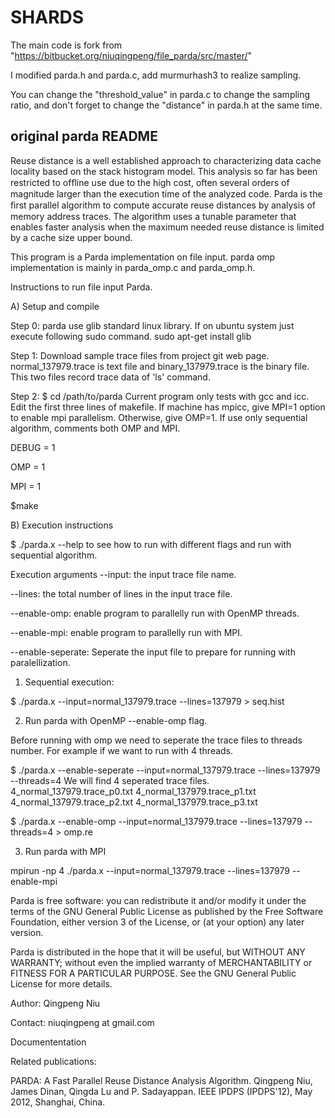 # SHARDS
The main code is fork from "https://bitbucket.org/niuqingpeng/file_parda/src/master/"  

I modified parda.h and parda.c, add murmurhash3 to realize sampling.  

You can change the "threshold_value" in parda.c to change the sampling ratio, and don't forget to change the "distance" in parda.h at the same time.



## original parda README
Reuse distance is a well established approach to characterizing data cache locality based on the stack histogram model. 
This analysis so far has been restricted to ofﬂine use due to the high cost, often several orders of magnitude larger than the execution time of the analyzed code. Parda is the ﬁrst parallel algorithm to compute accurate reuse distances by analysis of memory address traces. The algorithm uses a tunable parameter that enables faster analysis when the maximum needed reuse distance is limited by a cache size upper bound. 

This program is a Parda implementation on file input. parda omp implementation is mainly in parda_omp.c and parda_omp.h. 

Instructions to run file input Parda. 

A) Setup and compile

Step 0: parda use glib standard linux library. If on ubuntu system just execute following sudo command.
sudo apt-get install glib

Step 1: Download sample trace files from project git web page. 
normal_137979.trace is text file and 
binary_137979.trace is the binary file.
This two files record trace data of 'ls' command. 

Step 2: 
$ cd /path/to/parda
Current program only tests with gcc and icc. 
Edit the first three lines of makefile. 
If machine has mpicc, give MPI=1 option to enable mpi parallelism. 
Otherwise, give OMP=1. If use only sequential algorithm, comments both OMP and MPI.

DEBUG = 1

OMP = 1

MPI = 1

$make

B) Execution instructions

$ ./parda.x --help to see how to run with different flags and run with sequential algorithm. 

Execution arguments
--input: the input trace file name.

--lines: the total number of lines in the input trace file. 

--enable-omp: enable program to parallelly run with OpenMP threads.

--enable-mpi: enable program to parallelly run with MPI.

--enable-seperate: Seperate the input file to prepare for running with paralellization.

1) Sequential execution:

$ ./parda.x --input=normal_137979.trace --lines=137979 > seq.hist 

2) Run parda with OpenMP --enable-omp flag. 

Before running with omp we need to seperate the trace files to threads number. For example if we want to run with 4 threads. 

$ ./parda.x --enable-seperate --input=normal_137979.trace --lines=137979 --threads=4 
We will find 4 seperated trace files. 
4_normal_137979.trace_p0.txt 4_normal_137979.trace_p1.txt 
4_normal_137979.trace_p2.txt 4_normal_137979.trace_p3.txt 

$ ./parda.x --enable-omp --input=normal_137979.trace --lines=137979 --threads=4 > omp.re 

3) Run parda with MPI

mpirun -np 4 ./parda.x --input=normal_137979.trace --lines=137979 --enable-mpi

Parda is free software: you can redistribute it and/or modify
it under the terms of the GNU General Public License as published by
the Free Software Foundation, either version 3 of the License, or
(at your option) any later version.

Parda is distributed in the hope that it will be useful,
but WITHOUT ANY WARRANTY; without even the implied warranty of
MERCHANTABILITY or FITNESS FOR A PARTICULAR PURPOSE.  See the
GNU General Public License for more details.

Author: Qingpeng Niu

Contact: niuqingpeng at gmail.com

Documententation

Related publications:

PARDA: A Fast Parallel Reuse Distance Analysis Algorithm.
Qingpeng Niu, James Dinan, Qingda Lu and P. Sadayappan.
IEEE IPDPS (IPDPS'12), May 2012, Shanghai, China.
